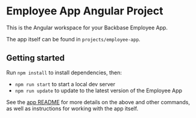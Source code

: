 # Employee App Angular Project

This is the Angular workspace for your Backbase Employee App.

The app itself can be found in `projects/employee-app`.

## Getting started

Run `npm install` to install dependencies, then:

- `npm run start` to start a local dev server
- `npm run update` to update to the latest version of the Employee App

See the [app README](./projects/employee-app/README.md) for more details on the above and other commands, as
well as instructions for working with the app itself.
